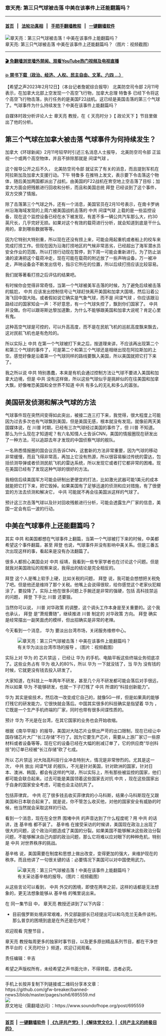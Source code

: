 ### 章天亮: 第三只气球被击落 中美在该事件上还能翻篇吗？
------------------------

#### [首页](https://github.com/gfw-breaker/banned-news3/blob/master/README.md) &nbsp;&nbsp;|&nbsp;&nbsp; [法轮功真相](https://github.com/begood0513/basic/blob/master/README.md)  &nbsp;&nbsp;|&nbsp;&nbsp; [手把手翻墙教程](https://github.com/gfw-breaker/guides/wiki)  &nbsp;&nbsp;|&nbsp;&nbsp; [一键翻墙软件](https://github.com/gfw-breaker/nogfw/blob/master/README.md)  



<div><img alt="章天亮：第三只气球被击落！中美在该事件上能翻篇吗？" src="https://img.soundofhope.org/2023-02/1676230162139.jpg"/>
<br/><figcaption class="caption">
 章天亮: 第三只气球被击落 中美在该事件上还能翻篇吗？（图片：视频截图）
</figcaption></div><hr/>

#### [ 🎬  免翻墙浏览墙外禁闻、观看YouTube热门视频及电视直播](https://github.com/gfw-breaker/HelloWorld)

#### [ 💥  禁书下载（政治、经济、人权、民主自由、文革、六四 ...）](https://github.com/gfw-breaker/books/blob/master/README.md)

<div><div class="Content__Wrapper sc-1bvya0-0 elmmKw article_body" data-checkusr="" itemprop="articleBody">
 <div id="post_place_1">
 </div>
 <p class="meta-top">
  <span class="meta">
   【希望之声2023年2月12日】（本台记者詹妮综合报导）
  </span>
  <ok href="/term/838410">
   北美防空司令部
  </ok>
  2月11号表示，在加拿大北部上空发现一个高空飞行物，加拿大总理
  <ok href="/term/3487">
   特鲁多
  </ok>
  已经下令将这个高空飞行物击落，执行任务的是美国F22战机。这已经是美国击落的第三个气球了。气球事件为什么持续发生？中美在该事件上能翻篇吗？
 </p>
 <p>
  自媒体时政分析评论人士
  <ok href="/term/974">
   章天亮
  </ok>
  教授，在《
  <ok href="/term/8908">
   天亮时分
  </ok>
  》【
  <ok href="/term/8909">
   政论天下
  </ok>
  】节目里做出了他的分析。
 </p>
 <h2>
  第三个气球在加拿大被击落 气球事件为何持续发生？
 </h2>
 <p>
  加拿大《环球新闻》2月11号较早时引述三名消息人士报导，
  <ok href="/term/838410">
   北美防空司令部
  </ok>
  正监视一个或两个高空物体，并且不排除那就是
  <ok href="/term/834957">
   间谍气球
  </ok>
  。
 </p>
 <p>
  这个报导公开之后不久，
  <ok href="/term/838410">
   北美防空司令部
  </ok>
  就证实了有关的消息，而且提到军机在阿拉斯加及加拿大支援行动。下午
  <ok href="/term/3487">
   特鲁多
  </ok>
  在推特上发文，表示要下令击落这个物体，随后美加两国都派出了战机，由美国的F22战机在育空地上空击落了目标；加拿大方面会把残骸进行回收和分析，而且和美国总统
  <ok href="/term/3365">
   拜登
  </ok>
  已经谈到了这个事件，双方交换了情报。
 </p>
 <p>
  除了击落第三个气球之外，还有一个消息，美国官员在2月10号表示，在南卡罗纳州沿海海域发现的上周六被美国战机击落的
  <ok href="/term/1059">
   中共
  </ok>
  <ok href="/term/834957">
   间谍气球
  </ok>
  上载的是一些监控设备，现在这个监控设备已经在水下被发现，有差不多一辆公共汽车那么大，约30英尺长，几乎完好无损。如果对这个有效的载荷进行分析，就会知道到底是干什么用的，拿到哪些数据等等。
 </p>
 <p>
  因为它特别大特别重，所以现在还没有捞上来，可能会用起重机或者船上的绞车来完成打捞工作。但现在因为沿海打捞地区的气候非常恶劣，已经超出了海军潜水员安全作业的范围，所以打捞行动现在暂停，到下周一可能会重新进行。为了防止汹涌的波涛把这个载荷冲走，现在可能在载荷的附近放了一些声呐设备，万一被冲走，声呐设备会不断发出信号，指示它所在的位置，所以后续打捞应该比较容易。
 </p>
 <p>
  我们就等著看打捞之后评估的结果吧。
 </p>
 <p>
  有时候你会觉得非常奇怪，当第一个气球被美军击落的时候，为了避免后续被击落的尴尬，
  <ok href="/term/1059">
   中共
  </ok>
  应该发出控制信号让气球赶快离开美国和加拿大国境，然后沿着公海飞回中国大陆。或者假如说它确实是气象气球，而不是
  <ok href="/term/834957">
   间谍气球
  </ok>
  ，你应该跟沿路经过的国家知会一声：不好意思，有一个气球失控了，飘到你们国家了。
  <ok href="/term/1059">
   中共
  </ok>
  并没做。你可以跟哥斯达黎加道歉，为什么不能够跟美国和加拿大说呢？肯定心里有鬼。
 </p>
 <p>
  这种高空气球是可控的，可以升高高度，而不是在民航飞机的巡航高度飘来飘去，这对民航飞机也是有危险的。
 </p>
 <p>
  所以实际上
  <ok href="/term/1059">
   中共
  </ok>
  在第一个气球被打下来之后，按道理来讲，不应该再出现第二个和第三个气球的事件了，可是第二个和第三个气球还是相继出现在阿拉斯加的上空。感觉好像是沿着第一个气球同样的路线要飘入美国，所以美国就把它打下来了。
 </p>
 <p>
  我之所以说
  <ok href="/term/1059">
   中共
  </ok>
  特别愚蠢，本来是有机会通过控制方法让气球不要进入美国和加拿大边境，但是
  <ok href="/term/1059">
   中共
  </ok>
  没有这样做，所以这些气球似乎是挑衅似的在往美国和加拿大飘，好像唯恐美国和全世界不知道
  <ok href="/term/1059">
   中共
  </ok>
  有多么的无礼和多么的嚣张。
 </p>
 <h2>
  美国研发侦测和解决气球的方法
 </h2>
 <p>
  气球事件现在突然间变得如此突出，被接二连三打下来，我觉得，很大程度上可能因为过去多次也有气球飘到美国，但是美国无感，根本就没有发现。就像前两天美国媒体说，在
  <ok href="/term/1041">
   川普
  </ok>
  时期，已经有三次气球经过美国的事件了，但
  <ok href="/term/1041">
   川普
  </ok>
  不知道。那么为什么现在才知道呢？有六名知情人士告诉CNN，美国的情报圈现在研发出了一种方法，可以追踪去年才发现的中国侦察气球的舰队。
 </p>
 <p>
  一名熟悉情报圈的国会议员告诉CNN，这套新的方法非常重要，因为气球的移动非常缓慢，而且飞得非常高，再加上它没有热源，所以很容易躲过传统的雷达，包括侦测导弹或者侦测民航飞机的雷达系统，所以发现它或者打它都非常的困难。现在美国已经有了发现这种气球的很好的方法。
 </p>
 <p>
  我相信后续美国军方可能会研制出更便宜的打法，比如激光武器可能1美元的成本就能把它打下来，把它毁掉。如果美国有了足够迅速的侦测和应对措施，有了很便宜的方法去侦测和解决它，
  <ok href="/term/1059">
   中共
  </ok>
  可能就不再会往美国派这样的气球了。
 </p>
 <p>
  预计这三次击落气球以及针对回收残骸进行分析，可能会透露生产厂家的信息，美国一定会有后一波的行动。
 </p>
 <h2>
  中美在气球事件上还能翻篇吗？
 </h2>
 <p>
  其实
  <ok href="/term/1059">
   中共
  </ok>
  和美国都想在气球事件上翻篇，当第一个气球被打下来的时候，中美都希望这个事件翻篇，甚至
  <ok href="/term/3365">
   拜登
  </ok>
  也说，气球事件并没有影响中美关系。但是三番五次出现这样的事，看起来是没有办法翻篇了。
 </p>
 <p>
  很多人都担心美国会对
  <ok href="/term/1059">
   中共
  </ok>
  绥靖，我看到一些专家学者也在讨论这个问题。但是就我对美国政坛的观察来说，我得出的结论是完全相反的。
 </p>
 <p>
  <ok href="/term/3365">
   拜登
  </ok>
  这个人是嘴上软手上硬，比如关税的问题，
  <ok href="/term/3365">
   拜登
  </ok>
  说，我可能会想想把关税免了吧。但是他还是维持了那个关税。他嘴上会说得很软，给你感觉这个老家伙犯糊涂了，要投降了。实际上他在很多问题上手腕还是非常的强硬，包括
  <ok href="/term/561443">
   高科技禁运
  </ok>
  的问题，
  <ok href="/term/3365">
   拜登
  </ok>
  下手比
  <ok href="/term/1041">
   川普
  </ok>
  还要狠。
 </p>
 <p>
  当然你可以说，
  <ok href="/term/1041">
   川普
  </ok>
  <ok href="/term/56696">
   对华政策
  </ok>
  的调整，这个调头工作本身是至关重要的。这个我也承认，
  <ok href="/term/3365">
   拜登
  </ok>
  是“萧规曹随”，继续推进
  <ok href="/term/1041">
   川普
  </ok>
  制定的
  <ok href="/term/56696">
   对华政策
  </ok>
  方向。
  <ok href="/term/3365">
   拜登
  </ok>
  确实是经常摆出一副笑面虎的模样，但出招确实是非常的老辣。
 </p>
 <p>
  今天看到一个消息，
  <ok href="/term/1233">
   华为
  </ok>
  要淡出台湾市场，关闭服务维修中心。
 </p>
 <figure class="OImage__StyledFigure-sc-1lfley0-0 jWYblU">
  <img alt="章天亮：第三只气球被击落！中美在该事件上能翻篇吗？" src="https://img.soundofhope.org/2023-02/1676229820718.jpg"/>
  <br/><figcaption>
   有关华为淡出台湾市场的报导 。（图片：视频截图）
  </figcaption>
 </figure>
 <p>
  实际上对
  <ok href="/term/1233">
   华为
  </ok>
  的
  <ok href="/term/764990">
   芯片禁运
  </ok>
  ，已经让
  <ok href="/term/1233">
   华为
  </ok>
  的手机、电脑平板这些终端业务彻底凉了。这些业务占有
  <ok href="/term/1233">
   华为
  </ok>
  收入的80%，所以
  <ok href="/term/1233">
   华为
  </ok>
  一下就没钱了，当
  <ok href="/term/1233">
   华为
  </ok>
  没有钱的时候，它就更没有钱去投入研发了。
 </p>
 <p>
  大家知道，在科技上一年两年不研发，甚至几个月不研发都可能会落后对手很远，所以如果
  <ok href="/term/1233">
   华为
  </ok>
  不能够研发，也就一下子打残了
  <ok href="/term/1059">
   中共
  </ok>
  所谓的“科技创新能力”。
 </p>
 <p>
  <ok href="/term/1233">
   华为
  </ok>
  其实是偷技术，然后改一改变成它自己的，就像5G一样，但是如果真的能够打残它的研发能力，它很快就会落后。中国其实很多的科技确实是指望着
  <ok href="/term/1233">
   华为
  </ok>
  ，它既是一个生产手机终端的厂家，同时也带有很多间谍性质的。
 </p>
 <p>
  预计
  <ok href="/term/1233">
   华为
  </ok>
  不光是在台湾，在其它国家的业务也会开始收缩。
 </p>
 <p>
  根据《南华早报》的报导，美国对大陆芯片业祭出严苛的出口限制，现在已经让中国存储芯片大厂“长江存储”不行了。因为它要生产芯片，需要从上游厂家订一些原材料或者设备等等，现在它的设备已经在大幅的削减订单了，它的供应商“华创科技”的订单已经被“长江存储”砍了七成。
 </p>
 <p>
  所以
  <ok href="/term/764990">
   芯片禁运
  </ok>
  对大陆高科技行业冲击特别大，情况是非常惨烈的。尤其是这一次，
  <ok href="/term/1059">
   中共
  </ok>
  放出
  <ok href="/term/834957">
   间谍气球
  </ok>
  的舰队，不光是针对美国，针对欧洲的国家，针对日本、澳洲、韩国，都会有这样的气球，所以实际上，所有那些被监控的国家，他们都可能会联合起来。过去可能是美国领着这些国家去对抗
  <ok href="/term/1059">
   中共
  </ok>
  ，现在这些国家出于自身的国家安全考虑，可能也会主动抗共了。
 </p>
 <p>
  包括菲律宾，
  <ok href="/term/1059">
   中共
  </ok>
  花了很多钱去收买菲律宾的小马科斯，结果小马科斯现在又跟美国和日本联合起来了。就是说，你不管怎么收买他，对他的国家安全有威胁的时候，他当然就会采取这样的行动。
 </p>
 <p>
  看到一个消息，现在在全世界
  <ok href="/term/285439">
   围堵中共
  </ok>
  的声音达到了什么程度呢？用
  <ok href="/term/1059">
   中共
  </ok>
  的话讲，连
  <ok href="/term/15996">
   基辛格
  </ok>
  都不装了。
  <ok href="/term/15996">
   基辛格
  </ok>
  在接受采访的时候讲，美国现在政治上出现了很大的问题，这个政治问题造成了美国的分裂。如果美国不能够解决这些政治分裂问题，不能够解决自己内部的政治问题，那么它将难以应对眼下的种种危机，特别是
  <ok href="/term/1059">
   中共
  </ok>
  对世界秩序的挑战。
 </p>
 <p>
  <ok href="/term/15996">
   基辛格
  </ok>
  说，美国需要在制度和思想上做出改变，变得更加的强大，来维护现在的秩序。而且他讲了一句很关键的话：必要情况下美国可以对中国使用武力。
 </p>
 <figure class="OImage__StyledFigure-sc-1lfley0-0 jWYblU">
  <img alt="章天亮：第三只气球被击落！中美在该事件上能翻篇吗？" src="https://img.soundofhope.org/2023-02/1676229869963.jpg"/>
  <br/><figcaption>
   有关采访基辛格的报导。（图片：视频截图）
  </figcaption>
 </figure>
 <p>
  从这些言论可以看到，
  <ok href="/term/1059">
   中共
  </ok>
  外交的困境，即使在两年之前，这样的话都是无法想象的，更无法想象能够从
  <ok href="/term/15996">
   基辛格
  </ok>
  的嘴里说出来。
 </p>
 <p>
  在
  <ok href="https://www.ganjing.com/zh-TW/live/1fkerqaara93jRypdMOj9y3xY1r61c">
   同一集节目
  </ok>
  中，
  <ok href="/term/974">
   章天亮
  </ok>
  教授还讲到了以下内容：
 </p>
 <ul>
  <li>
   目前俄罗斯处境非常艰难，外交部副部长已经提出可以和乌克兰无条件谈判。那么普京的困境到底是在外还是在内呢？
  </li>
 </ul>
 <p>
  欢迎观看
  <ok href="https://www.ganjing.com/zh-TW/live/1fkerqaara93jRypdMOj9y3xY1r61c">
   完整节目
  </ok>
  。
 </p>
 <p>
  <ok href="/term/974">
   章天亮
  </ok>
  教授每周更多的独家时事节目，以及更多原创精品系列节目，都在干净世界平台的《
  <ok href="https://www.ganjing.com/zh-TW/channel/1eiqjdnq7go5pVcjheW81Z1KD1er0c">
   天亮时分
  </ok>
  》频道，欢迎订阅观看。
 </p>
 <p class="meta-btm">
  责任编辑：辛吉
 </p>
 <p class="meta-btm">
  希望之声版权所有，未经希望之声书面允许，不得转载，违者必究。
 </p>
</div>
</div>
<hr/>
手机上长按并复制下列链接或二维码分享本文章：<br/>
https://github.com/gfw-breaker/banned-news3/blob/master/pages/soh6/695559.md <br/>
<a href='https://github.com/gfw-breaker/banned-news3/blob/master/pages/soh6/695559.md'><img src='https://github.com/gfw-breaker/banned-news3/blob/master/pages/soh6/695559.md.png'/></a> <br/>
原文地址（需翻墙访问）：https://www.soundofhope.org/post/695559


------------------------
#### [首页](https://github.com/gfw-breaker/banned-news3/blob/master/README.md) &nbsp;|&nbsp; [一键翻墙软件](https://github.com/gfw-breaker/nogfw/blob/master/README.md) &nbsp;| [《九评共产党》](https://github.com/gfw-breaker/9ping.md/blob/master/README.md#九评之一评共产党是什么) | [《解体党文化》](https://github.com/gfw-breaker/jtdwh.md/blob/master/README.md) | [《共产主义的终极目的》](https://github.com/gfw-breaker/gczydzjmd.md/blob/master/README.md)


<img src='http://gfw-breaker.win/banned-news3/pages/soh6/695559.md' width='0px' height='0px'/>